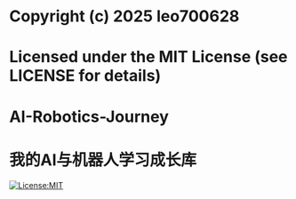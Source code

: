 # Copyright (c) 2025 leo700628
# Licensed under the MIT License (see LICENSE for details)
# AI-Robotics-Journey
# 我的AI与机器人学习成长库
[![License:MIT](https://img.shields.io/badge/license-MIT-yellow.svg)](https://opensource.org/licenses/MIT)
